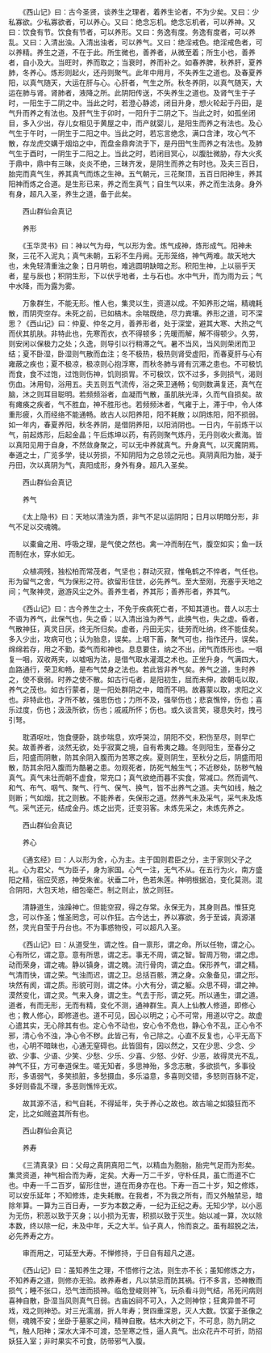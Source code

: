 <!-- { "loadSidebar": true } -->
　　《西山记》曰：古今圣贤，谈养生之理者，着养生论者，不为少矣。又曰：少私寡欲。少私寡欲者，可以养心。又曰：绝念忘机。绝念忘机者，可以养神。又曰：饮食有节。饮食有节者，可以养形。又曰：务逸有度。务逸有度者，可以养乱。又曰：入清出浊。入清出浊者，可以养气。又曰：绝淫戒色。绝淫戒色者，可以养精。养生之道，不在于此。所生微也，善养者，从微至着；所生小也，善养者，自小及大。当旺时，养而取之；当衰时，养而补之。如春养脾，秋养肝，夏养肺，冬养心。炼形则起火，还丹则聚气。此年中用月，不失养生之道也。及春夏养阳，以真气随天，大运在肝与心。心肝者，气生之所。秋冬养阴，以真气随天，大运在肺与肾。肾肺者，液降之所。此阴阳传送，不失养生之道也。及肾气生于子时，一阳生于二阴之中。当此之时，若澄心静滤，闭目升身，想火轮起于丹田，是气升而养之有法也。及肝气生于卯时，一阳升于二阴之下。当此之时，如孤坐闭目，多入少出，存儿女相见于黄屋之中，而产就婴儿，是阳生而养之有法也。及心气生于午时，一阴生于二阳之中。当此之时，若忘言绝念，满口含津，攻心气不散，存龙虎交媾于烟焰之中，而盘金鼎奔流于下，是丹田气生而养之有法也。及肺气生于酉时，一阴生于二阳之上。当此之时，若闭目冥心，以腹肚微胁，存大火炙于鼎中，鼎中有三昧，炎炎不绝，三昧齐发，是阴生而养之有时也。及夫三百日，胎完而真气生，养其真气而炼之生神。五气朝元，三花聚顶，五百日阳神生，养其阳神而炼之合道。是生形已来，养之而生真气；自生气以来，养之而生法身。身外有身，超凡入圣，养生之道，备于此矣。

　　西山群仙会真记

　　养形

　　《玉华灵书》曰：神以气为母，气以形为舍。炼气成神，炼形成气。阳神未聚，三花不入泥丸；真气未朝，五彩不生丹阙。无形笼络，神气两难。故天地大也，未免轻清重浊之象；日月明也，难逃圆明缺暗之形。积阳生神，上以丽乎天者，星与辰也；积阴生形，下以伏乎地者，土与石也。水中气升，而为雨为云；气中水降，而为露为雾。

　　万象群生，不能无形。惟人也，集灵以生，资道以成。不知养形之端，精魂耗散，而阴壳空存。未死之前，已如槁木。余喘既绝，尽力粪壤。养形之道，可不深思？《西山记》曰：仲夏、仲冬之月，善养形者，处于深堂，避其大寒、大热之气而伏其肌肤。非特此也，先寒而衣，衣不得顿多；先暖而解，解不得顿少。久劳，则安闲以保极力之处；久逸，则导引以行稍滞之气。暑不当风，当风则荣闭而卫结；夏不卧湿，卧湿则气散而血注；冬不极热，极热则肾受虚阳，而春夏肝与心有雍蔽之疾也；夏不极凉，极凉则心抱浮寒，而秋冬肺与肾有沉滞之患也。不可极饥而食，食不过饱，过饱则伤神，饥则损胃。不可极饮，饮不过多，多则损气，渴则伤血。沐用旬，浴用五。夫五则五气流传，浴之荣卫通畅；旬则数满复还，真气在脑，沐之则耳目聪明。若频频浴者，血凝而气散，虽肌肤光泽，久而气自损矣。故有瘫痪之疾者，气不胜血，神不胜形也。若频频沐者，气雍于上，滞于中，令人体重形疲，久而经络不能通畅。故古人以阳养阳，阳不耗散；以阴炼阳，阳不损弱。如一年内，春夏养阳，秋冬养阴，是借阴养阳，以阳消阴也。一日内，午前炼干以气，前起炼形，后起金晶；午后炼坤以药，有药则聚气炼丹，无丹则收火煮海。皆以真阳见用于自身，不然敛身聚之，可以无中养就真气。升身真气，以灭魔阴焉。奉道之士，广览多学，徒以劳损，不知阴阳为之总领之元也。真阴真阳为胎，凝于丹田，次以真阴为气，真阳成形，身外有身。超凡入圣矣。

　　西山群仙会真记

　　养气

　　《太上隐书》曰：天地以清浊为质，非气不足以运阴阳；日月以明暗分形，非气不足以交魂魄。

　　以橐龠之用、呼吸之理，是气使之然也。禽一冲而制在气，腹空如实；鱼一跃而制在水，穿水如无。

　　众植凋残，独松柏而常茂者，气坚也；群动灭寂，惟龟鹤之不悴者，气任也。形为留气之舍，气为保形之符。欲留形住世，必先养气。至大至刚，充塞乎天地之间；气聚神灵，遨游风尘之外。善养生者，养其形；善养形者，养其气。

　　《西山记》曰：古今养生之士，不免于疾病死亡者，不知其道也。昔人以志士不语为养气，此保气也，失之昏；以入清出浊为养气，此换气也，失之虚。昏者，气散神狂，真灵日厌，终无所归矣。虚者，丹田无实，徒劳而吐纳，终不能佳矣。多入少出，攻病可也；认为胎息，误矣。上咽下蓄，聚气可也，指作还丹，误矣。绵绵若存，用之不勤，委气而和神也。息息要住，纳之不出，闭气而炼形也。一咽复一咽，双收两夹，以嘘咽为法，是借气取水灌溉之术也。正坐升身，气满四大，血路通行，荣卫和畅，是布气焚身之法也。若此皆非养气矣。养气之道，生时养之，使不衰弱。时养之使不散。如古行屯者，是阳初生，屈而未伸，故朝屯以取，养气之茂也。如古行蒙者，是一阳处群阴之中，暗而不明。故暮蒙以取，求阳之义也。非特此也，才所不敏，强思伤也；力所不及，强举伤也；悲哀憔悴，伤也；喜乐过度，伤也；汲汲所欲，伤也；戚戚所怀；伤也。或久谈言笑，寝息失时，拽弓引弩。

　　耽酒呕吐，饱食便卧，跳步喘息，欢呼哭泣，阴阳不交，积伤至尽，则早亡矣。故善养者，淡然无欲，处乎寂寞之境，自有希夷之趣。冬则阳生，至春分之后，阳盛而阴散，防其余阴入腹而为苦寒之疾。夏则阴生，至秋分之后，阴盛而阳散，防其余阳入腹而为酷暑之患。勿观死者，防死气触生气；不近秽处，防秽气触真气。真气未壮而朝不虚食，常充口；真气欲绝而暮不实食，常减口。然而调气、和气、布气、咽气、聚气、行气、保气、换气，皆不出养气之道。夫气如线，触之则断；气如烟，扰之则散。不能养者，失保形之道。然养气未及采气，采气未及炼气。采气还元，结成金丹。炼之出壳，迁变羽客。未炼先采之，未炼先养之。

　　西山群仙会真记

　　养心

　　《通玄经》曰：人以形为舍，心为主。主于国则君臣之分，主于家则父子之礼。心为君父，气为臣子，身为家国。心气一注，无气不从。在五行为火，南方盛阳之精，宿应荧惑，神受朱雀。状垂二叶，色若朱莲。神明根据泊，变化莫测。混合阴阳，大包天地，细包毫芒。制之则止，放之则狂。

　　清静道生，浊躁神亡。但能空寂，得之存常。永保无为，其身则昌。惟狂克念，可以作圣；惟圣罔念，可以作狂。古今达士，养以寡欲，务于至诚，真源湛然，灵光自莹于丹台也。不为事惑物役，可以超凡入圣。

　　《西山记》曰：从道受生，谓之性。自一禀形，谓之命。所以任物，谓之心。心有所忆，谓之意。意有所思，谓之志。事无不周，谓之智。智周万物，谓之虑。动而荣身，谓之魂。静以镇身，谓之魄。流行骨肉，谓之血。保形养气，谓之精。气清而快，谓之荣。气浊而迟，谓之卫。总括百骸，渭之身。众象备见，谓之形。块然有阂，谓之质。形貌可则，谓之体。小大有分，谓之躯。众思不碍，谓之神。漠然变化，谓之灵。气来入身，谓之生。气去于形，谓之死。所以通生，谓之道。道者，有而无形，无而有精，变化不测，通神群生。真人上仙教人修道，即修心也；教人修心，即修道也。道不可见，因心以明之；心不可常，用道以守之。故虚心遣其实，无心除其有也。定心令不动也，安心令不危也，静心令不乱，正心令不邪，清心令不浊，净心令不秽。此皆己有，令己除之。心直不反复也，心平无高下也，心明不暗昧也，心通无窒碍也。此皆固有，因以然之，又在少思、少念、少欲、少事、少语、少笑、少愁、少乐、少喜、少怒、少好、少恶，故得灵光不乱，神气不狂，方可奉道保生。嗟无知者，多思神殆，多念志散，多欲损气，多事役形，多语弱气，多笑损脏，多愁摄血，多乐溢意，多喜则交错，多怒则百脉不定，多好则昏乱不理，多恶则憔悴无欢。

　　故其源不洁，和气自耗，不得延年，失于养心之故也。故古喻之如猿狂而不定，比之如贼盗其所有也。

　　西山群仙会真记

　　养寿

　　《三清真录》曰：父母之真阴真阳二气，以精血为胞胎，胎完气足而为形矣。集灵资道，神气相合而为寿，定矣。大寿一万二千岁，守朴任具，虽亡而道不亡也。中寿一千二百岁，留形住世，道在而身亦在也。下寿一百二十岁，知之修炼，可以安乐延年；不知修炼，走失耗散。在我者，不为我之所有，而又外触禁忌，暗除年算。一算为三百日寿，一岁为本数之寿，一纪为正纪之寿。无知少学，以小恶为无伤，积恶以致于灭身；以小损为无害，积损以致于灭生。始以减一算，次以除本数，终以除一纪，未及中年，夭之大半。仙子真人，怜而哀之。虽有超脱之法，必先养寿之方。

　　审而用之，可延至大寿。不惮修持，于日自有超凡之道。

　　《西山记》曰：虽知养生之理，不悟修行之法，则生亦不长；虽知修炼之方，不知养寿之道，则修亦无验。故养寿者，凡以禁忌而防其祸。行不多言，恐神散而损气；睡不张口，恐气泄而损神。临危登峻则神飞，玩杀看斗则气结，吊死问病则喜神自散，卧湿当风则真气日弱。古庙凶祠不可入，入之则神惊；狂禽异兽不可戏，戏之则神恐。对三光濡溺，折人年寿；贺四重深恩，灭人大数。饮宴于圣像之侧，魂魄不安；坐卧于墓冢之间，精神自散。枯木大树之下，不可息，防九阴之气，触人阳神；深水大泽不可渡，恐至寒之性，逼人真气。出众花卉不可折，防招妖狂入室；非时果实不可食，防带邪气入腹。

